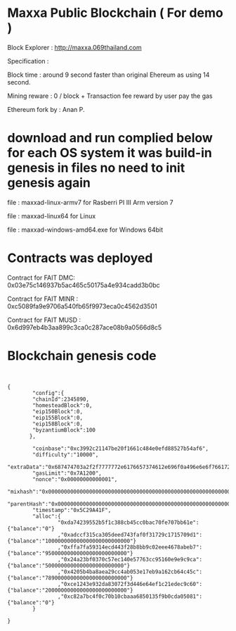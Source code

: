 # Maxxa Public Blockchain ( For demo )

Block Explorer : http://maxxa.069thailand.com 

Specification :

Block time : around 9 second faster than original Ehereum as using 14 second.

Mining reware : 0 / block + Transaction fee reward by user pay the gas


Ethereum fork by : Anan P.

# download and run complied below for each OS system it was build-in genesis in files no need to init genesis again 

file : maxxad-linux-armv7	for Rasberri PI III Arm version 7

file : maxxad-linux64      for Linux

file : maxxad-windows-amd64.exe  for Windows 64bit

# Contracts was deployed 

Contract for FAIT  DMC: 0x03e75c146937b5ac465c50175a4e934cadd3b0bc

Contract for FAIT MINR : 0xc5089fa9e9706a540fb65f9973eca0c4562d3501

Contract for FAIT MUSD : 0x6d997eb4b3aa899c3ca0c287ace08b9a0566d8c5  

# Blockchain genesis code
```


{
        "config":{
        "chainId":2345890,
        "homesteadBlock":0,
        "eip150Block":0,
        "eip155Block":0,
        "eip158Block":0,
        "byzantiumBlock":100
       },

        "coinbase":"0xc3992c21147be20f1661c484e0efd88527b54af6",
        "difficulty":"10000",
        "extraData":"0x687474703a2f2f7777772e6176657374612e696f0a496e6e6f7661726f2047726f757020436f2e2c4c74642e0a42616e676b6f6b0a546861696c616e64",
        "gasLimit":"0x7A1200",
        "nonce":"0x00000000000001",
        "mixhash":"0x0000000000000000000000000000000000000000000000000000000000000000",
        "parentHash":"0x0000000000000000000000000000000000000000000000000000000000000000",
        "timestamp":"0x5C29A41F",
        "alloc":{
                "0xda74239552b5f1c388cb45cc0bac70fe707bb61e":{"balance":"0"}
                ,"0xadccf315ca305deed743faf0f31729c1715709d1":{"balance":"100000000000000000000000000"}
                ,"0xffa7fa59314ecd443f28b8bb9c02eee4678abeb7":{"balance":"95000000000000000000000000"}
                ,"0x24a23bf0370c57ec140e57763cc95160e9e9c9ca":{"balance":"5000000000000000000000000"}
                ,"0x4205b4ba8aea29cc4ab053e17eb9a162cb64c45c":{"balance":"78900000000000000000000000"}
                ,"0xce1243e932da83072f3d446e64ef1c21edec9c60":{"balance":"20000000000000000000000000"}
                ,"0xc82a7bc4f0c70b10cbaaa6850135f9b0cda05081":{"balance":"0"}
        }

}
```
